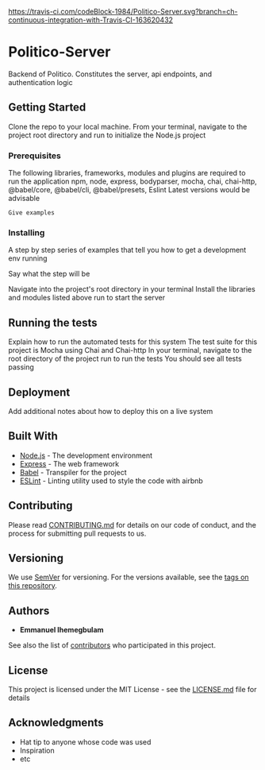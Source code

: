 https://travis-ci.com/codeBlock-1984/Politico-Server.svg?branch=ch-continuous-integration-with-Travis-CI-163620432


# Politico-Server

Backend of Politico. Constitutes the server, api endpoints, and authentication logic

## Getting Started

Clone the repo to your local machine. From your terminal, navigate to the project root directory and run <npm init> to initialize the Node.js project

### Prerequisites

The following libraries, frameworks, modules and plugins are required to run the application
npm, node, express, bodyparser, mocha, chai, chai-http, @babel/core, @babel/cli, @babel/presets, Eslint
Latest versions would be advisable
```
Give examples
```

### Installing

A step by step series of examples that tell you how to get a development env running

Say what the step will be

Navigate into the project's root directory in your terminal 
Install the libraries and modules listed above
run <npm start> to start the server

## Running the tests

Explain how to run the automated tests for this system
The test suite for this project is Mocha using Chai and Chai-http
In your terminal, navigate to the root directory of the project
run <npm test> to run the tests
You should see all tests passing

## Deployment

Add additional notes about how to deploy this on a live system

## Built With

* [Node.js](https://nodejs.org/en/) - The development environment
* [Express](https://expressjs.com/) - The web framework
* [Babel](https://babeljs.io/) - Transpiler for the project
* [ESLint](https://eslint.org/) - Linting utility used to style the code with airbnb

## Contributing

Please read [CONTRIBUTING.md](https://gist.github.com/PurpleBooth/b24679402957c63ec426) for details on our code of conduct, and the process for submitting pull requests to us.

## Versioning

We use [SemVer](http://semver.org/) for versioning. For the versions available, see the [tags on this repository](https://github.com/your/project/tags). 

## Authors

* **Emmanuel Ihemegbulam** 

See also the list of [contributors](https://github.com/your/project/contributors) who participated in this project.

## License

This project is licensed under the MIT License - see the [LICENSE.md](LICENSE.md) file for details

## Acknowledgments

* Hat tip to anyone whose code was used
* Inspiration
* etc

